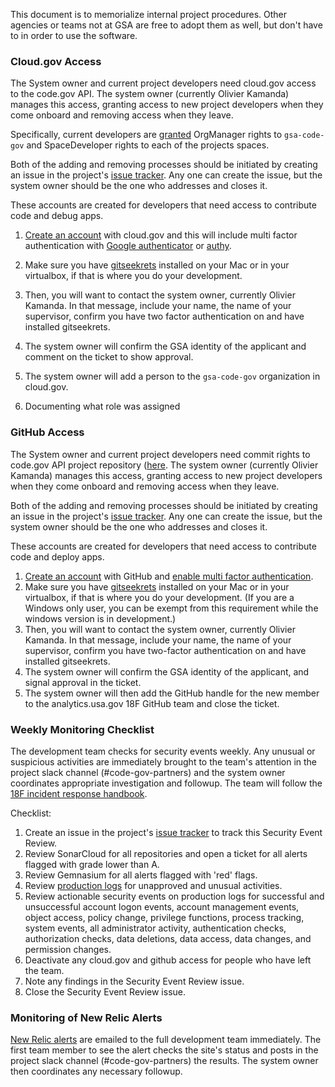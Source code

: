 
This document is to memorialize internal project procedures.  Other agencies or teams not at GSA are free to adopt them as well, but don't have to in order to use the software.  

### Cloud.gov Access 

The System owner and current project developers need cloud.gov access to the code.gov API.  The system owner (currently Olivier Kamanda) manages this access, granting access to new project developers when they come onboard and removing access when they leave.  

Specifically, current developers are [granted](https://cloud.gov/docs/apps/managing-teammates/) OrgManager rights to `gsa-code-gov` and SpaceDeveloper rights to each of the projects spaces.  

Both of the adding and removing processes should be initiated by creating an issue in the project's [issue tracker](https://github.com/presidential-innovation-fellows/code-gov-api/issues).  Any one can create the issue, but the system owner should be the one who addresses and closes it.    

These accounts are created for developers that need access to contribute code and debug apps.

1. [Create an account](https://github.com/) with cloud.gov and this will include multi factor authentication with [Google authenticator](https://support.google.com/accounts/answer/1066447?hl=en) or [authy](https://www.authy.com/).

2. Make sure you have [gitseekrets](https://github.com/18F/laptop/tree/master/seekret-rules) installed on your Mac or in your virtualbox, if that is where you do your development. 

3. Then, you will want to contact the system owner, currently Olivier Kamanda.  In that message, include your name, the name of your supervisor, confirm you have two factor authentication on and have installed gitseekrets. 

4. The system owner will confirm the GSA identity of the applicant and comment on the ticket to show approval. 

5. The system owner will add a person to the `gsa-code-gov` organization in cloud.gov. 
 
6. Documenting what role was assigned

### GitHub Access 

The System owner and current project developers need commit rights to code.gov API project repository ([here](https://github.com/presidential-innovation-fellows/code-gov-api).  The system owner (currently Olivier Kamanda) manages this access, granting access to new project developers when they come onboard and removing access when they leave.  
  

Both of the adding and removing processes should be initiated by creating an issue in the project's [issue tracker](https://github.com/presidential-innovation-fellows/code-gov-api/issues).  Any one can create the issue, but the system owner should be the one who addresses and closes it.  

These accounts are created for developers that need access to contribute code and deploy apps.

1. [Create an account](https://github.com/) with GitHub and [enable multi factor authentication](https://github.com/blog/1614-two-factor-authentication).
2. Make sure you have [gitseekrets](https://github.com/18F/laptop/tree/master/seekret-rules) installed on your Mac or in your virtualbox, if that is where you do your development. (If you are a Windows only user, you can be exempt from this requirement while the windows version is in development.) 
3. Then, you will want to contact the system owner, currently Olivier Kamanda. In that message, include your name, the name of your supervisor, confirm you have two-factor authentication on and have installed gitseekrets. 
4. The system owner will confirm the GSA identity of the applicant, and signal approval in the ticket. 
5. The system owner will then add the GitHub handle for the new member to the analytics.usa.gov 18F GitHub team and close the ticket.

### Weekly Monitoring Checklist

The development team checks for security events weekly. Any unusual or suspicious activities are immediately brought to the team's attention in the project slack channel (#code-gov-partners) and the system owner coordinates appropriate investigation and followup. The team will follow the [18F incident response handbook](https://handbook.18f.gov/security-incidents/).

Checklist:
1. Create an issue in the project's [issue tracker](https://github.com/presidential-innovation-fellows/code-gov-api/issues) to track this Security Event Review.
2. Review SonarCloud for all repositories and open a ticket for all alerts flagged with grade lower than A.
3. Review Gemnasium for all alerts flagged with 'red' flags.
4. Review [production logs](https://logs.fr.cloud.gov) for unapproved and unusual activities. 
5. Review actionable security events on production logs for successful and unsuccessful account logon events, account management events, object access, policy change, privilege functions, process tracking, system events, all administrator activity, authentication checks, authorization checks, data deletions, data access, data changes, and permission changes.
6. Deactivate any cloud.gov and github access for people who have left the team.
7. Note any findings in the Security Event Review issue.
8. Close the Security Event Review issue.

### Monitoring of New Relic Alerts

[New Relic alerts](https://rpm.newrelic.com/accounts/1651802/applications) are emailed to the full development team immediately.  The first team member to see the alert checks the site's status and posts in the project slack channel (#code-gov-partners) the results.  The system owner then coordinates any necessary followup.  
